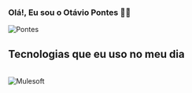
### Olá!, Eu sou o Otávio Pontes ✋🏽

![Pontes](https://github-readme-stats.vercel.app/api?username=devpontes&true&theme=dracula)

## Tecnologias que eu uso no meu dia 

<div styLe="display: inline_block"><br/>
   <img align="center" alt="Mulesoft" src= "https://img.shields.io/static/v1?style=for-the-badge&message=Mulesoft&color=00A0DF&logo=Mulesoft&logoColor=FFFFFF&label=" />

<div>
